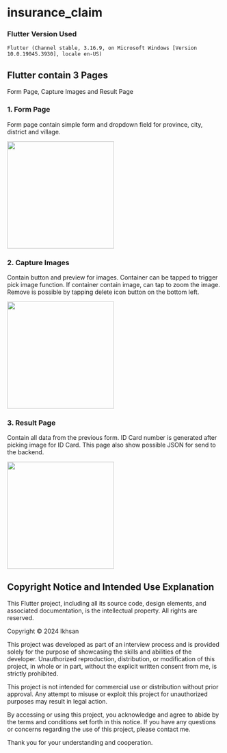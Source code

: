 # insurance_claim

### Flutter Version Used
```
Flutter (Channel stable, 3.16.9, on Microsoft Windows [Version 10.0.19045.3930], locale en-US)
```

## Flutter contain 3 Pages
Form Page, Capture Images and Result Page

### 1. Form Page
Form page contain simple form and dropdown field for province, city, district and village.

<img src="https://github.com/ikhsan34/insurance_claim/assets/10411833/66b1b385-5b7e-4dfd-825e-6153242ff549" width=250 />


### 2. Capture Images
Contain button and preview for images. Container can be tapped to trigger pick image function. If container contain image, can tap to zoom the image. Remove is possible by tapping delete icon button on the bottom left.

<img src="https://github.com/ikhsan34/insurance_claim/assets/10411833/14d18c2c-3cb2-45e7-9b49-a8176edf9e93" width=250 />


### 3. Result Page
Contain all data from the previous form. ID Card number is generated after picking image for ID Card. This page also show possible JSON for send to the backend.

<img src="https://github.com/ikhsan34/insurance_claim/assets/10411833/c242d647-7541-4bce-b77f-7237dfe9a29a" width=250 />


## Copyright Notice and Intended Use Explanation

This Flutter project, including all its source code, design elements, and associated documentation, is the intellectual property. All rights are reserved.

Copyright © 2024 Ikhsan

This project was developed as part of an interview process and is provided solely for the purpose of showcasing the skills and abilities of the developer. Unauthorized reproduction, distribution, or modification of this project, in whole or in part, without the explicit written consent from me, is strictly prohibited.

This project is not intended for commercial use or distribution without prior approval. Any attempt to misuse or exploit this project for unauthorized purposes may result in legal action.

By accessing or using this project, you acknowledge and agree to abide by the terms and conditions set forth in this notice. If you have any questions or concerns regarding the use of this project, please contact me.

Thank you for your understanding and cooperation.
